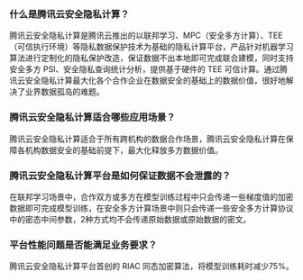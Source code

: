 ### 什么是腾讯云安全隐私计算？
腾讯云安全隐私计算是腾讯云推出的以联邦学习、MPC（安全多方计算）、TEE（可信执行环境）等隐私数据保护技术为基础的隐私计算平台，产品针对机器学习算法进行定制化的隐私保护改造，保证数据不出本地即可完成联合建模，同时支持安全多方 PSI、安全隐私查询统计分析，提供基于硬件的 TEE 可信计算。通过腾讯云安全隐私计算最大化各个合作企业在数据安全的基础上的数据价值，很好地解决了业界数据孤岛的难题。

### 腾讯云安全隐私计算适合哪些应用场景？
腾讯云安全隐私计算适合于所有跨机构的数据合作场景，腾讯云安全隐私计算在保障各机构数据安全的基础前提下，最大化释放多方数据价值。

### 腾讯云安全隐私计算平台是如何保证数据不会泄露的？
在联邦学习场景中，合作双方或多方在模型训练过程中只会传递一些梯度值的加密数据即可完成模型训练，在安全多方计算场景中则只会传递一些安全多方计算协议中的密态中间参数，2种方式均不会传递原始数据或原始数据的密文。

### 平台性能问题是否能满足业务要求？
腾讯云安全隐私计算平台首创的 RIAC 同态加密算法，将模型训练耗时减少75%。
